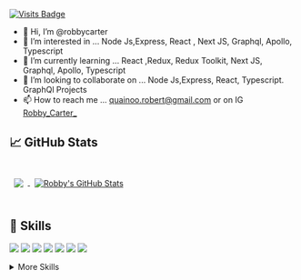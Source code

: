 [![Visits Badge](https://badges.pufler.dev/visits/robbycarter/robbycarter)](https://badges.pufler.dev)

- 👋 Hi, I’m @robbycarter
- 👀 I’m interested in ... Node Js,Express, React , Next JS, Graphql, Apollo, Typescript
- 🌱 I’m currently learning ... React ,Redux, Redux Toolkit, Next JS, Graphql, Apollo, Typescript
- 💞️ I’m looking to collaborate on ... Node Js,Express, React, Typescript. GraphQl Projects
- 📫 How to reach me ... quainoo.robert@gmail.com or on IG [Robby_Carter_](https://www.instagram.com/robby_carter_/)


## &#x1f4c8; GitHub Stats

<br>

<a href="https://github.com/robbycarter">
  <img align="center" style="margin:0.5rem" src="https://github-readme-stats.vercel.app/api/top-langs/?username=robbycarter&hide=html,css&title_color=ffffff&text_color=c9cacc&icon_color=4AB197&bg_color=1A2B34" />
</a>

<a href="https://github.com/robbycarter">
  <img align="center" style="margin:0.5rem" src="https://github-readme-stats.vercel.app/api?username=robbycarter&show_icons=true&line_height=27&count_private=true&title_color=ffffff&text_color=c9cacc&icon_color=4AB097&bg_color=1A2B34" alt="Robby's GitHub Stats" />
</a>

<br>
<br>


## 💼 Skills

![](https://img.shields.io/badge/Code-NodeJs-informational?style=flat&logo=nodedotjs&logoColor=white&color=4AB197)
![](https://img.shields.io/badge/Code-Express-informational?style=flat&logo=express&logoColor=black&color=000000)
![](https://img.shields.io/badge/Code-React-informational?style=flat&logo=react&logoColor=white&color=4AB197)
![](https://img.shields.io/badge/Code-Redux-informational?style=flat&logo=Redux&logoColor=white&color=4AB197)
![](https://img.shields.io/badge/Code-JavaScript-informational?style=flat&logo=JavaScript&logoColor=white&color=4AB197)
![](https://img.shields.io/badge/Code-TypeScript-informational?style=flat&logo=TypeScript&logoColor=white&color=4AB197)
![](https://img.shields.io/badge/Code-MongoDB-informational?style=flat&logo=MongoDB&logoColor=white&color=4AB197)

<details>
<summary>More Skills</summary>
<br>

![](https://img.shields.io/badge/Style-CSS-informational?style=flat&logo=css3&logoColor=white&color=4AB197)
![](https://img.shields.io/badge/Style-Tailwind-informational?style=flat&logo=Tailwind-CSS&logoColor=white&color=4AB197)
  
![](https://img.shields.io/badge/Test-Jest-informational?style=flat&logo=jest&logoColor=white&color=4AB197)
<br>

![](https://img.shields.io/badge/Tools-PM2-informational?style=flat&logo=pm2&logoColor=white&color=2B037A)
![](https://img.shields.io/badge/Tools-NGINX-informational?style=flat&logo=nginx&logoColor=white&color=4AB197)
![](https://img.shields.io/badge/Tools-NPM-informational?style=flat&logo=npm&logoColor=white&color=4AB197)
![](https://img.shields.io/badge/Tools-Postman-informational?style=flat&logo=Postman&logoColor=white&color=4AB197)
![](https://img.shields.io/badge/Tools-AdobeXD-informational?style=flat&logo=Adobe-XD&logoColor=white&color=4AB197)
![](https://img.shields.io/badge/Tools-GitHub-informational?style=flat&logo=GitHub&logoColor=white&color=4AB197)
![](https://img.shields.io/badge/Tools-GitLab-informational?style=flat&logo=GitLab&logoColor=white&color=4AB197)
![](https://img.shields.io/badge/Tools-Bitbucket-informational?style=flat&logo=Bitbucket&logoColor=white&color=4AB197)
![](https://img.shields.io/badge/Tools-Jira-informational?style=flat&logo=Jira-Software&logoColor=white&color=4AB197)
 </details>
<!---
robbycarter/robbycarter is a ✨ special ✨ repository because its `README.md` (this file) appears on your GitHub profile.
You can click the Preview link to take a look at your changes.
--->
